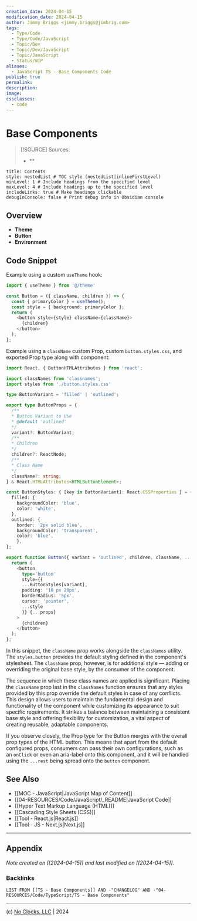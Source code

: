 ```yaml
---
creation_date: 2024-04-15
modification_date: 2024-04-15
author: Jimmy Briggs <jimmy.briggs@jimbrig.com>
tags:
  - Type/Code
  - Type/Code/JavaScript
  - Topic/Dev
  - Topic/Dev/JavaScript
  - Topic/JavaScript
  - Status/WIP
aliases:
  - JavaScript TS - Base Components Code
publish: true
permalink:
description:
image:
cssclasses:
  - code
---
```


# Base Components

> [!SOURCE] Sources:
> - **

```table-of-contents
title: Contents 
style: nestedList # TOC style (nestedList|inlineFirstLevel)
minLevel: 1 # Include headings from the specified level
maxLevel: 4 # Include headings up to the specified level
includeLinks: true # Make headings clickable
debugInConsole: false # Print debug info in Obsidian console
```

## Overview

- **Theme**
- **Button**
- **Environment**

## Code Snippet

Example using a custom `useTheme` hook:

```typescript
import { useTheme } from '@/theme'

const Button = ({ className, children }) => {
  const { primaryColor } = useTheme();
  const style = { background: primaryColor };
  return (
    <button style={style} className={className}>
      {children}
    </button>
  );
};
```

Example using a `className` custom Prop, custom `button.styles.css`, and exported Prop type along with component:

```typescript
import React, { ButtonHTMLAttributes } from 'react';

import classNames from 'classnames';
import styles from './button.styles.css'

type ButtonVariant = 'filled' | 'outlined';

export type ButtonProps = {
  /**
  * Button Variant to Use
  * @default 'outlined'
  */
  variant?: ButtonVariant;
  /**
  * Children
  */
  children?: ReactNode;
  /**
  * Class Name
  */
  className?: string;
} & React.HTMLAttributes<HTMLButtonElement>;

const ButtonStyles: { [key in ButtonVariant]: React.CSSProperties } = {  
  filled: {  
    backgroundColor: 'blue',
    color: 'white',
  },
  outlined: {
    border: '2px solid blue',
    backgroundColor: 'transparent',
    color: 'blue',
    },  
};

export function Button({ variant = 'outlined', children, className, ...props }: ButtonProps) {
  return (
    <button
      type='button'
      style={{
      ...ButtonStyles[variant],
      padding: '10 px 20px',
      borderRadius: '5px',
      cursor: 'pointer',
      ...style
      }} {...props}
    >
      {children}
    </button>
  );
};
```

In this snippet, the `className` prop works alongside the `classNames` utility. The `styles.button` provides the default styling defined in the component's stylesheet. The `className` prop, however, is for additional style — adding or overriding the original base style, by the consumer of the component.

The sequence in which these class names are applied is significant. Placing the `className` prop last in the `classNames` function ensures that any styles provided by this prop override the default styles in case of any conflicts. This design allows users to maintain the fundamental design and functionality of the component while customizing its appearance to suit specific requirements. It strikes a balance between maintaining a consistent base style and offering flexibility for customization, a vital aspect of creating reusable, adaptable components.

If you observe closely, the Prop type for the Button merges with the overall prop types of the HTML button. This means that apart from the default configured props, consumers can pass their own configurations, such as an `onClick` or even an aria-label onto this component, and it will be handled using the `...rest` being spread onto the `button` component.


## See Also

- [[MOC - JavaScript|JavaScript Map of Content]]
- [[04-RESOURCES/Code/JavaScript/_README|JavaScript Code]]
- [[Hyper Text Markup Language (HTML)]]
- [[Cascading Style Sheets (CSS)]]
- [[Tool - React.js|React.js]]
- [[Tool - JS - Next.js|Next.js]]

***

## Appendix

*Note created on [[2024-04-15]] and last modified on [[2024-04-15]].*

### Backlinks

```dataview
LIST FROM [[TS - Base Components]] AND -"CHANGELOG" AND -"04-RESOURCES/Code/TypeScript/TS - Base Components"
```

***

(c) [No Clocks, LLC](https://github.com/noclocks) | 2024